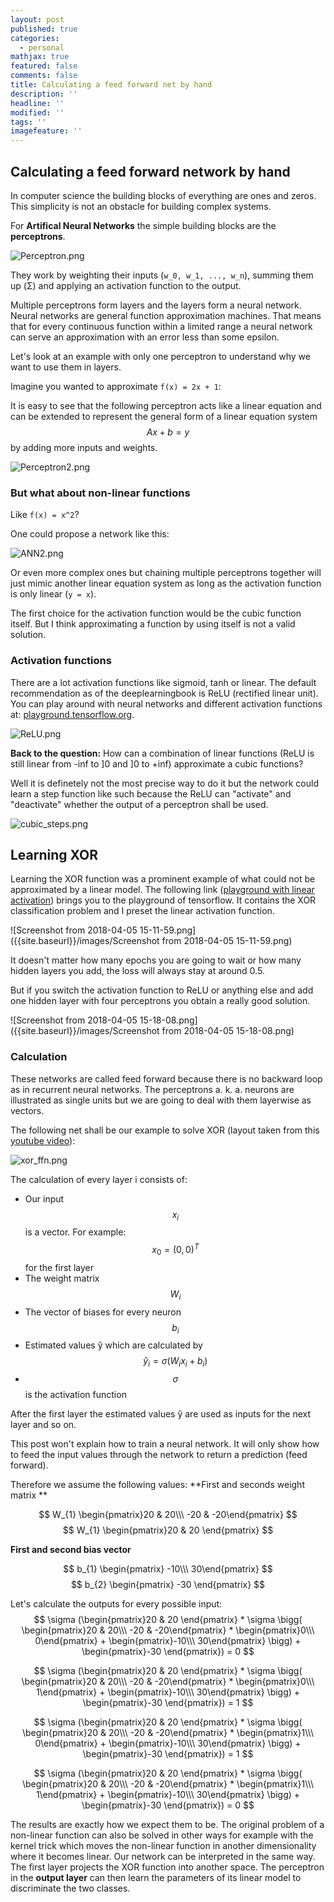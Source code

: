 ```yaml
---
layout: post
published: true
categories:
  - personal
mathjax: true
featured: false
comments: false
title: Calculating a feed forward net by hand
description: ''
headline: ''
modified: ''
tags: ''
imagefeature: ''
---
```

## Calculating a feed forward network by hand

In computer science the building blocks of everything are ones and zeros. This simplicity is not an obstacle for building complex systems.

For **Artifical Neural Networks** the simple building blocks are the **perceptrons**.

![Perceptron.png]({{site.baseurl}}/images/Perceptron.png)

They work by weighting their inputs (`w_0, w_1, ..., w_n`), summing them up (Σ) and applying an activation function to the output.

Multiple perceptrons form layers and the layers form a neural network. Neural networks are general function approximation machines. That means that for every continuous function within a limited range a neural network can serve an approximation with an error less than some epsilon.

Let's look at an example with only one perceptron to understand why we want to use them in layers.

Imagine you wanted to approximate 
`f(x) = 2x + 1`:

It is easy to see that the following perceptron acts like a linear equation and can be extended to represent the general form of a linear equation system $$ Ax + b = y $$ by adding more inputs and weights.

![Perceptron2.png]({{site.baseurl}}/images/Perceptron2.png)

### But what about non-linear functions

Like `f(x) = x^2`?

One could propose a network like this:

![ANN2.png]({{site.baseurl}}/images/ANN2.png)

Or even more complex ones but chaining multiple perceptrons together will just mimic another linear equation system as long as the activation function is only linear (`y = x`).

The first choice for the activation function would be the cubic function itself. But I think approximating a function by using itself is not a valid solution.

### Activation functions

There are a lot activation functions like sigmoid, tanh or linear. The default recommendation as of the deeplearningbook is ReLU (rectified linear unit). You can play around with neural networks and different activation functions at: [playground.tensorflow.org](playground.tensorflow.org).

![ReLU.png]({{site.baseurl}}/images/ReLU.png)

**Back to the question:** How can a combination of linear functions (ReLU is still linear from -inf to ]0 and ]0 to +inf) approximate a cubic functions?

Well it is definetely not the most precise way to do it but the network could learn a step function like such because the ReLU can "activate" and "deactivate" whether the output of a perceptron shall be used.

![cubic_steps.png]({{site.baseurl}}/images/cubic_steps.png)

## Learning XOR

Learning the XOR function was a prominent example of what could not be approximated by a linear model. 
The following link ([playground with linear activation](https://playground.tensorflow.org/#activation=relu&regularization=L2&batchSize=10&dataset=spiral&regDataset=reg-gauss&learningRate=0.03&regularizationRate=0.01&noise=0&networkShape=8,6,8,8,6,2&seed=0.45009&showTestData=false&discretize=false&percTrainData=50&x=true&y=true&xTimesY=true&xSquared=true&ySquared=true&cosX=false&sinX=true&cosY=false&sinY=true&collectStats=false&problem=classification&initZero=false&hideText=false)) brings you to the playground of tensorflow. It contains the XOR classification problem and I preset the linear activation function.

![Screenshot from 2018-04-05 15-11-59.png]({{site.baseurl}}/images/Screenshot from 2018-04-05 15-11-59.png)


It doesn't matter how many epochs you are going to wait or how many hidden layers you add, the loss will always stay at around 0.5.

But if you switch the activation function to ReLU or anything else and add one hidden layer with four perceptrons you obtain a really good solution.

![Screenshot from 2018-04-05 15-18-08.png]({{site.baseurl}}/images/Screenshot from 2018-04-05 15-18-08.png)

### Calculation

These networks are called feed forward because there is no backward loop as in recurrent neural networks. The perceptrons a. k. a. neurons are illustrated as single units but we are going to deal with them layerwise as vectors.

The following net shall be our example to solve XOR (layout taken from this [youtube video](https://www.youtube.com/watch?v=kNPGXgzxoHw)):

![xor_ffn.png]({{site.baseurl}}/images/xor_ffn.png)

The calculation of every layer i consists of:
- Our input $$x_i$$ is a vector. For example: $$x_0 = (0,0)^T$$ for the first layer
- The weight matrix $$W_i$$
- The vector of biases for every neuron $$b_i$$ 
- Estimated values ŷ which are calculated by $$ŷ_i = \sigma ( W_i x_i + b_i )$$
- $$ \sigma $$ is the activation function

After the first layer the estimated values ŷ are used as inputs for the next layer and so on.

This post won't explain how to train a neural network. It will only show how to feed the input values through the network to return a prediction (feed forward).

Therefore we assume the following values:
**First and seconds weight matrix **

$$ W_{1} \begin{pmatrix}20 & 20\\\ -20 & -20\end{pmatrix} $$
$$ W_{1}  \begin{pmatrix}20 & 20 \end{pmatrix} $$

**First and second bias vector**

$$ b_{1} \begin{pmatrix} -10\\\ 30\end{pmatrix} $$
$$ b_{2} \begin{pmatrix} -30 \end{pmatrix} $$

Let's calculate the outputs for every possible input:
$$ \sigma (\begin{pmatrix}20 & 20 \end{pmatrix} * \sigma \bigg( \begin{pmatrix}20 & 20\\\ -20 & -20\end{pmatrix} * \begin{pmatrix}0\\\ 0\end{pmatrix} + \begin{pmatrix}-10\\\ 30\end{pmatrix} \bigg) + \begin{pmatrix}-30 \end{pmatrix}) = 0 $$

$$ \sigma (\begin{pmatrix}20 & 20 \end{pmatrix} * \sigma \bigg( \begin{pmatrix}20 & 20\\\ -20 & -20\end{pmatrix} * \begin{pmatrix}0\\\ 1\end{pmatrix} + \begin{pmatrix}-10\\\ 30\end{pmatrix} \bigg) + \begin{pmatrix}-30 \end{pmatrix}) = 1 $$

$$ \sigma (\begin{pmatrix}20 & 20 \end{pmatrix} * \sigma \bigg( \begin{pmatrix}20 & 20\\\ -20 & -20\end{pmatrix} * \begin{pmatrix}1\\\ 0\end{pmatrix} + \begin{pmatrix}-10\\\ 30\end{pmatrix} \bigg) + \begin{pmatrix}-30 \end{pmatrix}) = 1 $$

$$ \sigma (\begin{pmatrix}20 & 20 \end{pmatrix} * \sigma \bigg( \begin{pmatrix}20 & 20\\\ -20 & -20\end{pmatrix} * \begin{pmatrix}1\\\ 1\end{pmatrix} + \begin{pmatrix}-10\\\ 30\end{pmatrix} \bigg) + \begin{pmatrix}-30 \end{pmatrix}) = 0 $$

The results are exactly how we expect them to be. The original problem of a non-linear function can also be solved in other ways for example with the kernel trick which moves the non-linear function in another dimensionality where it becomes linear.
Our network can be interpreted in the same way. The first layer projects the XOR function into another space. The perceptron in the **output layer** can then learn the parameters of its linear model to discriminate the two classes.





























